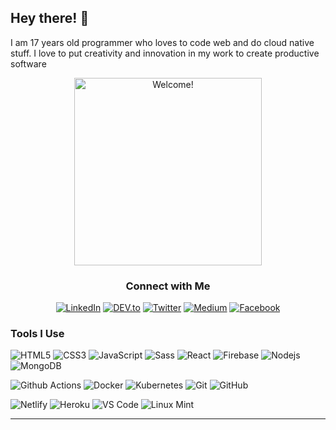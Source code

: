 ## Hey there! 👋

I am 17 years old programmer who loves to code web and do cloud native stuff. I love to put creativity and innovation in my work to create productive software

<div align="center" width="50">

<img src="https://i.pinimg.com/originals/c1/16/12/c11612b4a8bc754d82e4025aab7dc11d.gif" alt="Welcome!" width="300"/>

</div>

<div align="center">

### Connect with Me

<a href="https://www.linkedin.com/in/muhammad-wasif" target="_blank"><img src="https://img.shields.io/badge/LinkedIn-%230077B5.svg?&style=flat-square&logo=linkedin&logoColor=white" alt="LinkedIn"></a>
<a href="https://dev.to/muhammadwasif" target="_blank"><img src="https://img.shields.io/badge/DEV-%230A0A0A.svg?&style=flat-square&logo=DEV.to&logoColor=white" alt="DEV.to"></a>
<a href="https://twitter.com/wasif_dev" target="_blank"><img src="https://img.shields.io/badge/Twitter-%2300ACEE.svg?&style=flat-square&logo=twitter&logoColor=white" alt="Twitter"></a>
<a href="https://medium.com/@muhammadwasif" target="_blank"><img src="https://img.shields.io/badge/Medium-%23292929.svg?&style=flat-square&logo=medium&logoColor=white" alt="Medium"></a>
<a href="https://www.facebook.com/m.wasif.628/" target="_blank"><img src="https://img.shields.io/badge/Facebook-%231877F2.svg?&style=flat-square&logo=facebook&logoColor=white" alt="Facebook"></a>
</div>



### Tools I Use

![HTML5](https://img.shields.io/badge/-HTML5-%23E44D27?style=flat-square&logo=html5&logoColor=ffffff)
![CSS3](https://img.shields.io/badge/-CSS3-%231572B6?style=flat-square&logo=css3)
![JavaScript](https://img.shields.io/badge/-JavaScript-%23F7DF1C?style=flat-square&logo=javascript&logoColor=000000&labelColor=%23F7DF1C&color=%23FFCE5A)
![Sass](https://img.shields.io/badge/-Sass-%23CC6699?style=flat-square&logo=sass&logoColor=ffffff)
![React](https://img.shields.io/badge/-React-%23282C34?style=flat-square&logo=react)
![Firebase](https://img.shields.io/badge/-Firebase-2E2E2E?style=flat-square&logo=firebase&logoColor=ffcb2b)
![Nodejs](https://img.shields.io/badge/-Nodejs-black?style=flat-square&logo=Node.js)
![MongoDB](https://img.shields.io/badge/-MongoDB-10AA50?style=flat-square&logo=mongodb&logoColor=ffffff)


![Github Actions](http://img.shields.io/badge/-Github%20Actions-2088FF?style=flat-square&logo=github-actions&logoColor=ffffff)
![Docker](https://img.shields.io/badge/-Docker-black?style=flat-square&logo=docker)
![Kubernetes](https://img.shields.io/badge/-Kubernetes-316CE6?style=flat-square&logo=kubernetes&logoColor=ffffff)
![Git](https://img.shields.io/badge/-Git-%23F05032?style=flat-square&logo=git&logoColor=%23ffffff)
![GitHub](https://img.shields.io/badge/-GitHub-181717?style=flat-square&logo=github)

![Netlify](http://img.shields.io/badge/-Netlify-15847D?style=flat-square&logo=netlify&logoColor=white)
![Heroku](http://img.shields.io/badge/-Heroku-400099?style=flat-square&logo=heroku&logoColor=white)
![VS Code](http://img.shields.io/badge/-VS%20Code-007ACC?style=flat-square&logo=visual-studio-code&logoColor=ffffff)
![Linux Mint](http://img.shields.io/badge/-Linux%20Mint-B2E876?style=flat-square&logo=linux-mint&logoColor=ffffff)


---
